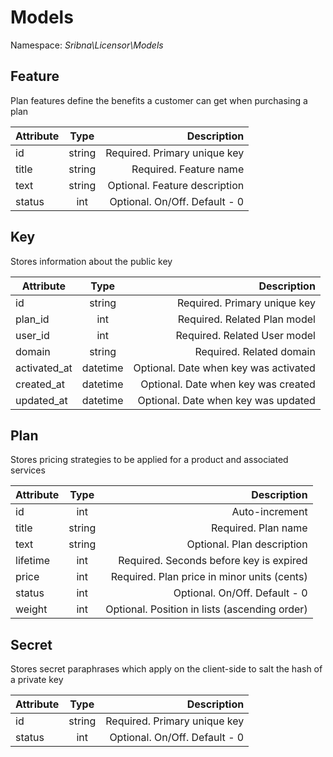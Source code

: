 # Models

Namespace: _Sribna\Licensor\Models_

## Feature
Plan features define the benefits a customer can get when purchasing a plan

| Attribute     | Type           | Description                              |
|---------------|:--------------:|-----------------------------------------:|
| id            | string         | Required. Primary unique key             |
| title         | string         | Required. Feature name                   |
| text          | string         | Optional. Feature description            |
| status        | int            | Optional. On/Off. Default - 0            |

## Key
Stores information about the public key

| Attribute    | Type     | Description                           |
|--------------|:--------:|--------------------------------------:|
| id           | string   | Required. Primary unique key          |
| plan_id      | int      | Required. Related Plan model          |
| user_id      | int      | Required. Related User model          |
| domain       | string   | Required. Related domain              |
| activated_at | datetime | Optional. Date when key was activated |
| created_at   | datetime | Optional. Date when key was created   |
| updated_at   | datetime | Optional. Date when key was updated   |

## Plan
Stores pricing strategies to be applied for a product and associated services

| Attribute | Type   | Description                                   |
|-----------|:------:|----------------------------------------------:|
| id        | int    | Auto-increment                                |
| title     | string | Required. Plan name                           |
| text      | string | Optional. Plan description                    |
| lifetime  | int    | Required. Seconds before key is expired       |
| price     | int    | Required. Plan price in minor units (cents)   |
| status    | int    | Optional. On/Off. Default - 0                 |
| weight    | int    | Optional. Position in lists (ascending order) |

## Secret
Stores secret paraphrases which apply on the client-side to salt the hash of a private key

| Attribute | Type   | Description                   |
|-----------|:------:|------------------------------:|
| id        | string | Required. Primary unique key  |
| status    | int    | Optional. On/Off. Default - 0 |
